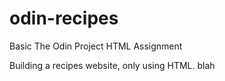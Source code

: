 # odin-recipes
Basic The Odin Project HTML Assignment

Building a recipes website, only using HTML.
blah
